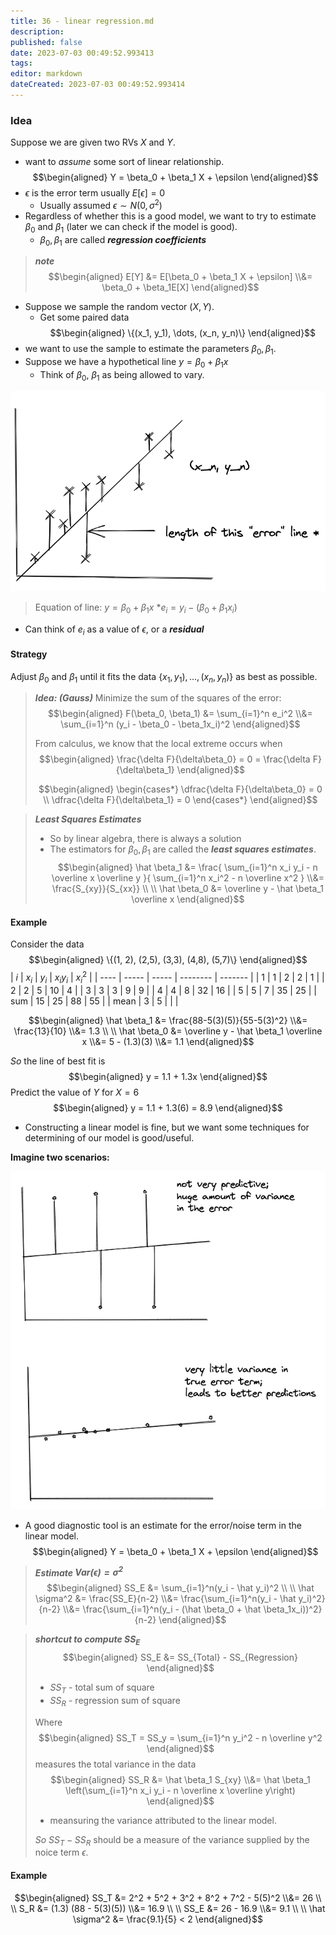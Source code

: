 ```yaml
---
title: 36 - linear regression.md
description:
published: false
date: 2023-07-03 00:49:52.993413
tags:
editor: markdown
dateCreated: 2023-07-03 00:49:52.993414
---
```


### Idea
Suppose we are given two RVs $X$ and $Y$.
- want to *assume* some sort of linear relationship.
$$\begin{aligned}
    Y = \beta_0 + \beta_1 X + \epsilon
\end{aligned}$$
- $\epsilon$ is the error term usually $E[\epsilon] = 0$
    - Usually assumed $\epsilon \sim N(0, \sigma^2)$
- Regardless of whether this is a good model, we want to try to estimate $\beta_0$ and $\beta_1$ (later we can check if the model is good).
    - $\beta_0, \beta_1$ are called ***regression coefficients***

> ***note***
> $$\begin{aligned}
>     E[Y]
>     &=
>         E[\beta_0 + \beta_1 X + \epsilon]
>     \\&=
>         \beta_0 + \beta_1E[X]
> \end{aligned}$$

- Suppose we sample the random vector $(X, Y)$.
    - Get some paired data
$$\begin{aligned}
    \{(x_1, y_1), \dots, (x_n, y_n)\}
\end{aligned}$$
- we want to use the sample to estimate the parameters $\beta_0, \beta_1$.
- Suppose we have a hypothetical line $y = \beta_0 + \beta_1x$
    - Think of $\beta_0$, $\beta_1$ as being allowed to vary.

![](/images/20230702003622.png)
> Equation of line: $y = \beta_0 + \beta_1x$
> \*$e_i = y_i - (\beta_0 + \beta_1x_i)$

- Can think of $e_i$ as a value of $\epsilon$, or a ***residual***

#### Strategy
Adjust $\beta_0$ and $\beta_1$ until it fits the data $\{x_1, y_1), \dots, (x_n, y_n)\}$ as best as possible.

> ***Idea: (Gauss)***
> Minimize the sum of the squares of the error:
> $$\begin{aligned}
>     F(\beta_0, \beta_1)
>     &=
>         \sum_{i=1}^n e_i^2
>     \\&=
>         \sum_{i=1}^n (y_i - \beta_0 - \beta_1x_i)^2
> \end{aligned}$$
> 
> From calculus, we know that the local extreme occurs when
> $$\begin{aligned}
>     \frac{\delta F}{\delta\beta_0} = 0 =  \frac{\delta F}{\delta\beta_1}
> \end{aligned}$$
> 
> $$\begin{aligned}
>     \begin{cases*}
>         \dfrac{\delta F}{\delta\beta_0} = 0 \\
>         \dfrac{\delta F}{\delta\beta_1} = 0
>     \end{cases*}
> \end{aligned}$$

> ***Least Squares Estimates***
> - So by linear algebra, there is always a solution
> - The estimators for $\beta_0, \beta_1$ are called the ***least squares estimates***.
> $$\begin{aligned}
>     \hat \beta_1
>     &=
>         \frac{
>             \sum_{i=1}^n x_i y_i - n \overline x \overline y
>         }{
>             \sum_{i=1}^n x_i^2 - n \overline x^2
>         }
>     \\&=
>         \frac{S_{xy}}{S_{xx}}
>     \\ \\
>     \hat \beta_0 &= \overline y - \hat \beta_1 \overline x
> \end{aligned}$$

#### Example
Consider the data
$$\begin{aligned}
    \{(1, 2), (2,5), (3,3), (4,8), (5,7)\}
\end{aligned}$$
| $i$  | $x_i$ | $y_i$ | $x_iy_i$ | $x_i^2$ |
| ---- | ----- | ----- | -------- | ------- |
| 1    | 1     | 2     | 2        | 1       |
| 2    | 2     | 5     | 10       | 4       |
| 3    | 3     | 3     | 9        | 9       |
| 4    | 4     | 8     | 32       | 16      |
| 5    | 5     | 7     | 35       | 25      |
| sum  | 15    | 25    | 88       | 55      |
| mean | 3     | 5      |          |         |

$$\begin{aligned}
    \hat \beta_1
    &=
        \frac{88-5(3)(5)}{55-5(3)^2}
    \\&=
        \frac{13}{10}
    \\&=
        1.3
    \\ \\
    \hat \beta_0
    &=
        \overline y - \hat \beta_1 \overline x
    \\&=
        5 - (1.3)(3)
    \\&=
        1.1
\end{aligned}$$

*So* the line of best fit is
$$\begin{aligned}
    y = 1.1 + 1.3x
\end{aligned}$$
Predict the value of $Y$ for $X = 6$
$$\begin{aligned}
    y = 1.1 + 1.3(6) = 8.9
\end{aligned}$$

- Constructing a linear model is fine, but we want some techniques for determining of our model is good/useful.

**Imagine two scenarios:**

![](/images/20230702003656.png)
- A good diagnostic tool is an estimate for the error/noise term in the linear model.
$$\begin{aligned}
    Y = \beta_0 + \beta_1 X + \epsilon
\end{aligned}$$

> ***Estimate $Var(\epsilon) = \sigma^2$***
> $$\begin{aligned}
>     SS_E &=
>         \sum_{i=1}^n(y_i - \hat y_i)^2
>     \\ \\
>     \hat \sigma^2 
>     &= \frac{SS_E}{n-2}
>     \\&=
>         \frac{\sum_{i=1}^n(y_i - \hat y_i)^2}{n-2}
>     \\&=
>         \frac{\sum_{i=1}^n(y_i - (\hat \beta_0 + \hat \beta_1x_i))^2}{n-2}
> \end{aligned}$$
> 

> ***shortcut to compute $SS_E$***
> $$\begin{aligned}
>     SS_E &= SS_{Total} - SS_{Regression}
> \end{aligned}$$
> - $SS_T$ - total sum of square
> - $SS_R$ - regression sum of square
> 
> Where 
> $$\begin{aligned}
>   SS_T = SS_y = \sum_{i=1}^n y_i^2 - n \overline y^2
> \end{aligned}$$
> measures the total variance in the data
> $$\begin{aligned}
>     SS_R &= \hat \beta_1 S_{xy}
>     \\&=
>         \hat \beta_1 \left(\sum_{i=1}^n x_i y_i - n \overline x \overline y\right)
> \end{aligned}$$
> - meansuring the variance attributed to the linear model.
> 
> *So* $SS_T - SS_R$ should be a measure of the variance supplied by the noice term $\epsilon$.

#### Example
$$\begin{aligned}
    SS_T
    &=
        2^2 + 5^2 + 3^2 + 8^2 + 7^2 - 5(5)^2
    \\&=
        26
    \\ \\
    S_R
    &=
        (1.3) (88 - 5(3)(5))
    \\&=
        16.9
    \\ \\
    SS_E
    &=
        26 - 16.9
    \\&=
        9.1
    \\ \\
    \hat \sigma^2
    &=
        \frac{9.1}{5} < 2
\end{aligned}$$

